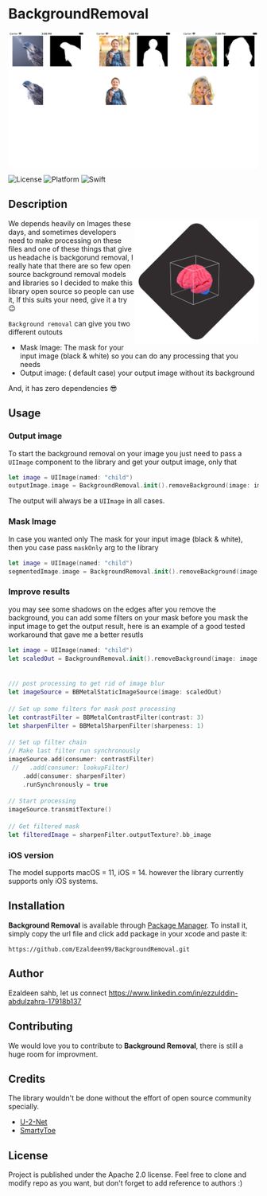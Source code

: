 # BackgroundRemoval

<img src="https://github.com/Ezaldeen99/BackgroundRemoval/blob/main/ScreenShots/results.jpg" alt="Removal results" align="center" />

![License](https://img.shields.io/static/v1?style=for-the-badge&message=Apache&color=D22128&logo=Apache&logoColor=FFFFFF&label=)
![Platform](https://img.shields.io/static/v1?style=for-the-badge&message=iOS&color=000000&logo=iOS&logoColor=FFFFFF&label=)
![Swift](https://img.shields.io/static/v1?style=for-the-badge&message=Swift&color=F05138&logo=Swift&logoColor=FFFFFF&label=)

## Description

<img src="https://github.com/Ezaldeen99/BackgroundRemoval/blob/main/ScreenShots/logo.jpg" alt="Removal Icon" align="right" width="250" height="250" />

We depends heavily on Images these days, and sometimes developers need to make processing on these files and one of these things that give us headache is backgorund removal, I really hate that there are so few open source background removal models and libraries so I decided to make this library open source so people can use it, If this suits your need, give it a try 😉

`Background removal` can give you two different outouts

- Mask Image: The mask for your input image (black & white) so you can do any processing that you needs
- Output image: ( default case) your output image without its background 

And, it has zero dependencies 😎

## Usage

### Output image

To start the background removal on your image you just need to pass a `UIImage` component to the library and get your output image, only that 

```swift
let image = UIImage(named: "child")
outputImage.image = BackgroundRemoval.init().removeBackground(image: image!)
```

The output will always be a `UIImage` in all cases.

### Mask Image

In case you wanted only The mask for your input image (black & white), then you case pass `maskOnly` arg to the library

```swift
let image = UIImage(named: "child")
segmentedImage.image = BackgroundRemoval.init().removeBackground(image: image!, maskOnly: true)
```


### Improve results

you may see some shadows on the edges after you remove the background, you can add some filters on your mask before you mask the input image to get the output result, here is an example of a good tested workaround that gave me a better resutls

```swift
let image = UIImage(named: "child")
let scaledOut = BackgroundRemoval.init().removeBackground(image: image!, maskOnly: true)


/// post processing to get rid of image blur
let imageSource = BBMetalStaticImageSource(image: scaledOut)

// Set up some filters for mask post processing
let contrastFilter = BBMetalContrastFilter(contrast: 3)
let sharpenFilter = BBMetalSharpenFilter(sharpeness: 1)

// Set up filter chain
// Make last filter run synchronously
imageSource.add(consumer: contrastFilter)
 //   .add(consumer: lookupFilter)
    .add(consumer: sharpenFilter)
    .runSynchronously = true

// Start processing
imageSource.transmitTexture()

// Get filtered mask
let filteredImage = sharpenFilter.outputTexture?.bb_image

```


### iOS version

The model supports macOS = 11, iOS = 14. however the library currently supports only iOS systems.



## Installation

**Background Removal** is available through [Package Manager](https://www.swift.org/package-manager/). To install
it, simply copy the url file and click add package in your xcode and paste it:

```
https://github.com/Ezaldeen99/BackgroundRemoval.git
```

## Author

Ezaldeen sahb, let us connect https://www.linkedin.com/in/ezzulddin-abdulzahra-17918b137


## Contributing

We would love you to contribute to **Background Removal**, there is still a huge room for improvment.


## Credits
The library wouldn't be done without the effort of open source community specially.
- [U-2-Net](https://github.com/xuebinqin/U-2-Net)
- [SmartyToe](https://github.com/SmartyToe/Image-segmentation)



## License
Project is published under the Apache 2.0 license. Feel free to clone and modify repo as you want, but don't forget to add reference to authors :)

